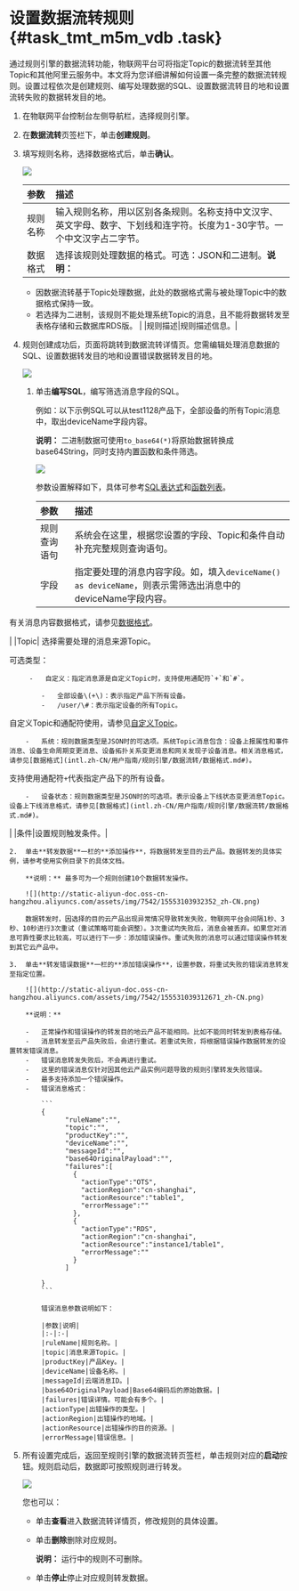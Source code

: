 # 设置数据流转规则 {#task_tmt_m5m_vdb .task}

通过规则引擎的数据流转功能，物联网平台可将指定Topic的数据流转至其他Topic和其他阿里云服务中。本文将为您详细讲解如何设置一条完整的数据流转规则。设置过程依次是创建规则、编写处理数据的SQL、设置数据流转目的地和设置流转失败的数据转发目的地。

1.  在物联网平台控制台左侧导航栏，选择规则引擎。 
2.  在**数据流转**页签栏下，单击**创建规则**。 
3.  填写规则名称，选择数据格式后，单击**确认**。 

    ![](http://static-aliyun-doc.oss-cn-hangzhou.aliyuncs.com/assets/img/7542/15553103922331_zh-CN.png)

    |参数|描述|
    |:-|:-|
    |规则名称|输入规则名称，用以区别各条规则。名称支持中文汉字、英文字母、数字、下划线和连字符。长度为1-30字节。一个中文汉字占二字节。|
    |数据格式|选择该规则处理数据的格式。可选：JSON和二进制。**说明：** 

    -   因数据流转基于Topic处理数据，此处的数据格式需与被处理Topic中的数据格式保持一致。
    -   若选择为二进制，该规则不能处理系统Topic的消息，且不能将数据转发至表格存储和云数据库RDS版。
|
    |规则描述|规则描述信息。|

4.  规则创建成功后，页面将跳转到数据流转详情页。您需编辑处理消息数据的SQL、设置数据转发目的地和设置错误数据转发目的地。 

    ![](http://static-aliyun-doc.oss-cn-hangzhou.aliyuncs.com/assets/img/7542/15553103922334_zh-CN.png)

    1.  单击**编写SQL**，编写筛选消息字段的SQL。 

        例如：以下示例SQL可以从test1128产品下，全部设备的所有Topic消息中，取出deviceName字段内容。

        **说明：** 二进制数据可使用`to_base64(*)`将原始数据转换成base64String，同时支持内置函数和条件筛选。

        ![](http://static-aliyun-doc.oss-cn-hangzhou.aliyuncs.com/assets/img/7542/15553103922344_zh-CN.png)

        参数设置解释如下，具体可参考[SQL表达式](intl.zh-CN/用户指南/规则引擎/数据流转/SQL表达式.md#)和[函数列表](intl.zh-CN/用户指南/规则引擎/数据流转/函数列表.md#)。

        |参数|描述|
        |:-|:-|
        |规则查询语句|系统会在这里，根据您设置的字段、Topic和条件自动补充完整规则查询语句。|
        |字段| 指定要处理的消息内容字段。如，填入`deviceName() as deviceName`，则表示需筛选出消息中的deviceName字段内容。

 有关消息内容数据格式，请参见[数据格式](intl.zh-CN/用户指南/规则引擎/数据流转/数据格式.md#)。

 |
        |Topic| 选择需要处理的消息来源Topic。

 可选类型：

         -   自定义：指定消息源是自定义Topic时，支持使用通配符`+`和`#`。

            -   全部设备\(+\)：表示指定产品下所有设备。
            -   /user/\#：表示指定设备的所有Topic。
自定义Topic和通配符使用，请参见[自定义Topic](intl.zh-CN/用户指南/产品与设备/Topic/自定义Topic.md#)。

        -   系统：规则数据类型是JSON时的可选项。系统Topic消息包含：设备上报属性和事件消息、设备生命周期变更消息、设备拓扑关系变更消息和网关发现子设备消息。相关消息格式，请参见[数据格式](intl.zh-CN/用户指南/规则引擎/数据流转/数据格式.md#)。

支持使用通配符`+`代表指定产品下的所有设备。

        -   设备状态：规则数据类型是JSON时的可选项。表示设备上下线状态变更消息Topic。设备上下线消息格式，请参见[数据格式](intl.zh-CN/用户指南/规则引擎/数据流转/数据格式.md#)。
 |
        |条件|设置规则触发条件。|

    2.  单击**转发数据**一栏的**添加操作**，将数据转发至目的云产品。数据转发的具体实例，请参考使用实例目录下的具体文档。 

        **说明：** 最多可为一个规则创建10个数据转发操作。

        ![](http://static-aliyun-doc.oss-cn-hangzhou.aliyuncs.com/assets/img/7542/15553103932352_zh-CN.png)

        数据转发时，因选择的目的云产品出现异常情况导致转发失败，物联网平台会间隔1秒、3秒、10秒进行3次重试（重试策略可能会调整）。3次重试均失败后，消息会被丢弃。如果您对消息可靠性要求比较高，可以进行下一步：添加错误操作。重试失败的消息可以通过错误操作转发到其它云产品中。

    3.  单击**转发错误数据**一栏的**添加错误操作**，设置参数，将重试失败的错误消息转发至指定位置。 

        ![](http://static-aliyun-doc.oss-cn-hangzhou.aliyuncs.com/assets/img/7542/155531039312671_zh-CN.png)

        **说明：** 

        -   正常操作和错误操作的转发目的地云产品不能相同。比如不能同时转发到表格存储。
        -   消息转发至云产品失败后，会进行重试。若重试失败，将根据错误操作数据转发的设置转发错误消息。
        -   错误消息转发失败后，不会再进行重试。
        -   这里的错误消息仅针对因其他云产品实例问题导致的规则引擎转发失败错误。
        -   最多支持添加一个错误操作。
        -   错误消息格式：

            ```
            {
                  "ruleName":"",
                  "topic":"",
                  "productKey":"",
                  "deviceName":"",
                  "messageId":"",
                  "base64OriginalPayload":"",
                  "failures":[
                    {
                      "actionType":"OTS",
                      "actionRegion":"cn-shanghai",
                      "actionResource":"table1",
                      "errorMessage":""
                    },
                    {
                      "actionType":"RDS",
                      "actionRegion":"cn-shanghai",
                      "actionResource":"instance1/table1",
                      "errorMessage":""
                    }
                  ]
            
            }
            ```

            错误消息参数说明如下：

            |参数|说明|
            |:-|:-|
            |ruleName|规则名称。|
            |topic|消息来源Topic。|
            |productKey|产品Key。|
            |deviceName|设备名称。|
            |messageId|云端消息ID。|
            |base64OriginalPayload|Base64编码后的原始数据。|
            |failures|错误详情。可能会有多个。|
            |actionType|出错操作的类型。|
            |actionRegion|出错操作的地域。|
            |actionResource|出错操作的目的资源。|
            |errorMessage|错误信息。|

5.  所有设置完成后，返回至规则引擎的数据流转页签栏，单击规则对应的**启动**按钮。规则启动后，数据即可按照规则进行转发。 

    ![](http://static-aliyun-doc.oss-cn-hangzhou.aliyuncs.com/assets/img/7542/15553103932361_zh-CN.png)

    您也可以：

    -   单击**查看**进入数据流转详情页，修改规则的具体设置。
    -   单击**删除**删除对应规则。

        **说明：** 运行中的规则不可删除。

    -   单击**停止**停止对应规则转发数据。

